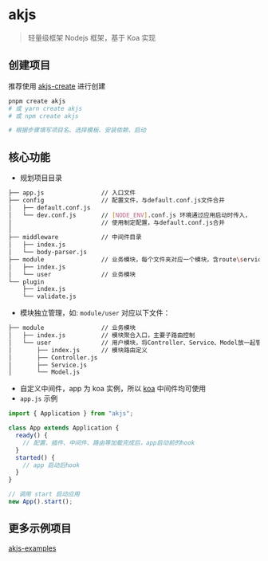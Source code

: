 # akjs

> 轻量级框架 Nodejs 框架，基于 Koa 实现

## 创建项目

推荐使用 [akjs-create](https://github.com/tt-ghost/create-akjs) 进行创建

```sh
pnpm create akjs
# 或 yarn create akjs
# 或 npm create akjs

# 根据步骤填写项目名、选择模板、安装依赖、启动
```

## 核心功能

- 规划项目目录

```sh
├── app.js                // 入口文件
├── config                // 配置文件，与default.conf.js文件合并
│   ├── default.conf.js
│   └── dev.conf.js       // [NODE_ENV].conf.js 环境通过应用启动时传入，
│                         // 使用制定配置，与default.conf.js合并
│
├── middleware            // 中间件目录
│   ├── index.js
│   └── body-parser.js
├── module                // 业务模块，每个文件夹对应一个模块，含route\service\model
│   ├── index.js
│   └── user              // 业务模块
└── plugin
    ├── index.js
    └── validate.js
```

- 模块独立管理，如: `module/user` 对应以下文件：

```sh
├── module                // 业务模块
│   ├── index.js          // 模块聚合入口，主要子路由控制
│   └── user              // 用户模块，将Controller、Service、Model放一起管理
│       ├── index.js      // 模块路由定义
│       ├── Controller.js
│       ├── Service.js
│       └── Model.js
```

- 自定义中间件，app 为 koa 实例，所以 [koa](https://koajs.com/) 中间件均可使用
- `app.js` 示例

```js
import { Application } from "akjs";

class App extends Application {
  ready() {
    // 配置、插件、中间件、路由等加载完成后，app启动前的hook
  }
  started() {
    // app 启动后hook
  }
}

// 调用 start 启动应用
new App().start();
```

## 更多示例项目

[akjs-examples](https://github.com/tt-ghost/akjs-examples)

